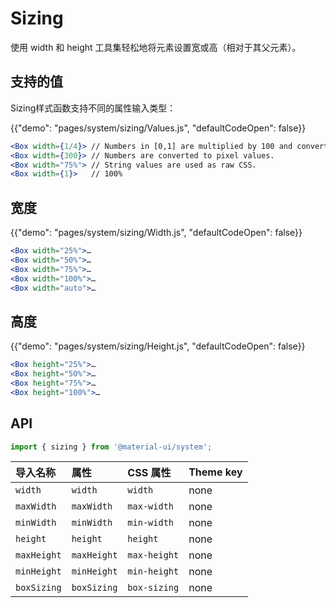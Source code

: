 # Sizing

<p class="description">使用 width 和 height 工具集轻松地将元素设置宽或高（相对于其父元素）。</p>

## 支持的值

Sizing样式函数支持不同的属性输入类型：

{{"demo": "pages/system/sizing/Values.js", "defaultCodeOpen": false}}

```jsx
<Box width={1/4}> // Numbers in [0,1] are multiplied by 100 and converted to % values.
<Box width={300}> // Numbers are converted to pixel values.
<Box width="75%"> // String values are used as raw CSS.
<Box width={1}>   // 100%
```

## 宽度

{{"demo": "pages/system/sizing/Width.js", "defaultCodeOpen": false}}

```jsx
<Box width="25%">…
<Box width="50%">…
<Box width="75%">…
<Box width="100%">…
<Box width="auto">…
```

## 高度

{{"demo": "pages/system/sizing/Height.js", "defaultCodeOpen": false}}

```jsx
<Box height="25%">…
<Box height="50%">…
<Box height="75%">…
<Box height="100%">…
```

## API

```js
import { sizing } from '@material-ui/system';
```

| 导入名称        | 属性          | CSS 属性       | Theme key |
|:----------- |:----------- |:------------ |:--------- |
| `width`     | `width`     | `width`      | none      |
| `maxWidth`  | `maxWidth`  | `max-width`  | none      |
| `minWidth`  | `minWidth`  | `min-width`  | none      |
| `height`    | `height`    | `height`     | none      |
| `maxHeight` | `maxHeight` | `max-height` | none      |
| `minHeight` | `minHeight` | `min-height` | none      |
| `boxSizing` | `boxSizing` | `box-sizing` | none      |